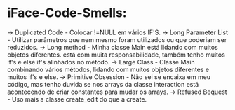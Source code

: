 # iFace-Code-Smells:
-> Duplicated Code - Colocar !=NULL em vários IF'S. 
-> Long Parameter List - Utilizar parâmetros que nem mesmo foram utilizados ou que poderiam ser reduzidos. 
-> Long method - Minha classe Main está lidando com muitos objetos diferentes. está com muita responsabilidade, também tenho muitos if's e else if's alinhados no método. -> Large Class - Classe Main combinando vários métodos, lidando com muitos objetos diferentes e muitos if's e else. 
-> Primitive Obsession - Não sei se encaixa em meu código, mas tenho duvida se nos arrays da classe interaction está acontecendo de criar constantes para mudar os arrays. 
-> Refused Bequest - Uso mais a classe create_edit do que a create.
